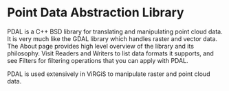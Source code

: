 # Point Data Abstraction Library

PDAL is a C++ BSD library for translating and manipulating point cloud data. It is very much like the GDAL library which handles raster and vector data. The About page provides high level overview of the library and its philosophy. Visit Readers and Writers to list data formats it supports, and see Filters for filtering operations that you can apply with PDAL.

PDAL is used extensively in ViRGiS to manipulate raster and point cloud data.